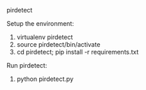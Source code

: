 pirdetect

Setup the environment:
1. virtualenv pirdetect
2. source pirdetect/bin/activate
3. cd pirdetect; pip install -r requirements.txt

Run pirdetect:
1. python pirdetect.py



